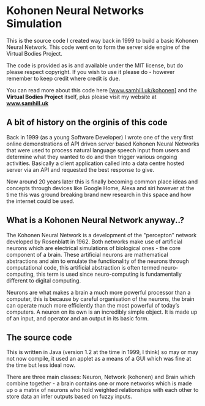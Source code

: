 # Kohonen Neural Networks Simulation

This is the source code I created way back in 1999 to build a basic Kohonen Neural Network. This code went on to form the server side engine of the Virtual Bodies Project.

The code is provided as is and available under the MIT license, but do please respect copyright. If you wish to use it please do - however remember to keep credit where credit is due.

You can read more about this code here [www.samhill.uk/kohonen] and the **Virtual Bodies Project** itself, plus please visit my website at **www.samhill.uk**

## A bit of history on the orginis of this code
Back in 1999 (as a young Software Developer) I wrote one of the very first online demonstrations of API driven server based Kohonen Neural Networks that were used to process natural language speech input from users and determine what they wanted to do and then trigger various ongoing activities. Basically a client application called into a data centre hosted server via an API and requested the best response to give.

Now around 20 years later this is finally becoming common place ideas and concepts through devices like Google Home, Alexa and siri however at the time this was ground breaking brand new research in this space and how the internet could be used. 

## What is a Kohonen Neural Network anyway..?
The Kohonen Neural Network is a development of the "percepton" network developed by Rosenblatt in 1962. Both networks make use of artificial neurons which are electrical simulations of biological ones - the core component of a brain. These artificial neurons are mathematical abstractions and aim to emulate the functionality of the neurons through computational code, this artificial abstraction is often termed neuro-computing, this term is used since neuro-computing is fundamentally different to digital computing.

Neurons are what makes a brain a much more powerful processor than a computer, this is because by careful organisation of the neurons, the brain can operate much more efficiently than the most powerful of today’s computers. A neuron on its own is an incredibly simple object. It is made up of an input, and operator and an output in its basic form. 

## The source code
This is written in Java (version 1.2 at the time in 1999, I think) so may or may not now compile, it used an applet as a means of a GUI which was fine at the time but less ideal now.

There are three main classes: Neuron, Network (kohonen) and Brain which combine together - a brain contains one or more networks which is made up o a matrix of neurons who hold weighted relationships with each other to store data an infer outputs based on fuzzy inputs.
